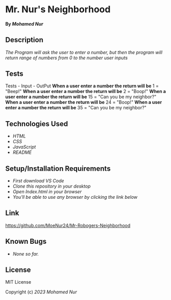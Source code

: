# Mr. Nur's Neighborhood

#### By _**Mohamed Nur**_

## Description

_The Program will ask the user to enter a number, but then the program will return range of numbers from 0 to the number user inputs_

## Tests
Tests - Input - OutPut
**When a user enter a number the return will be** 1 = "Beep!" 
**When a user enter a number the return will be** 2 = "Boop!" 
**When a user enter a number the return will be** 15 = "Can you be my neighbor?" 
**When a user enter a number the return will be** 24 = "Boop!" 
**When a user enter a number the return will be** 35 = "Can you be my neighbor?" 


## Technologies Used

* _HTML_
* _CSS_
* _JavaScript_
* _README_


## Setup/Installation Requirements
* _First download VS Code_
* _Clone this repository in your desktop_
* _Open Index.html in your browser_
* _You'll be able to use any browser by clicking the link below_

## Link

https://github.com/MoeNur24/Mr-Robogers-Neighborhood

## Known Bugs

* _None so far._

## License
MIT License 

Copyright (c) _2023_ _Mohamed Nur_